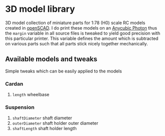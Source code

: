 # 3D model library
3D model collection of miniature parts for 1:78 (H0) scale RC models created in
[openSCAD](https://www.openscad.org "openSCAD Homepage"). I do print these models
on an [Anycubic Photon](https://www.anycubic.com/collections/anycubic-photon-3d-printers/products/anycubic-photon-3d-printer "Homepage") thus the `margin` variable
in all source files is tweaked to yield good precision with this particular
printer. This variable defines the amount which is subtracted on various parts
such that all parts stick nicely together mechanically.

## Available models and tweaks
Simple tweaks which can be easily applied to the models

### Cardan
1. `length` wheelbase
### Suspension
1. `shaftDiameter` shaft diameter
2. `outerDiameter` shaft holder outer diameter
3. `shaftLength` shaft holder length